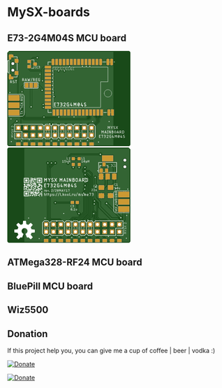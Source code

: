 # MySX-boards

## E73-2G4M04S MCU board
![TOP](boards/E73-2G4M04S/images/pcb_rev2_top.png) ![Bottom](boards/E73-2G4M04S/images/pcb_rev2_bottom.png)

## ATMega328-RF24 MCU board

## BluePill MCU board

## Wiz5500 


## Donation
If this project help you, you can give me a cup of coffee | beer | vodka :)

[![Donate](https://img.shields.io/badge/Donate-Yandex%20Money-blue.svg)](https://money.yandex.ru/to/41001197672478)

[![Donate](https://img.shields.io/badge/Donate-PayPal-blue.svg)](https://www.paypal.me/koolru)

